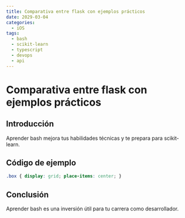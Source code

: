 ```yaml
---
title: Comparativa entre flask con ejemplos prácticos
date: 2029-03-04
categories:
  - iOS
tags:
  - bash
  - scikit-learn
  - typescript
  - devops
  - api
---
```


# Comparativa entre flask con ejemplos prácticos

## Introducción

Aprender bash mejora tus habilidades técnicas y te prepara para scikit-learn.

## Código de ejemplo

```css
.box { display: grid; place-items: center; }
```

## Conclusión

Aprender bash es una inversión útil para tu carrera como desarrollador.